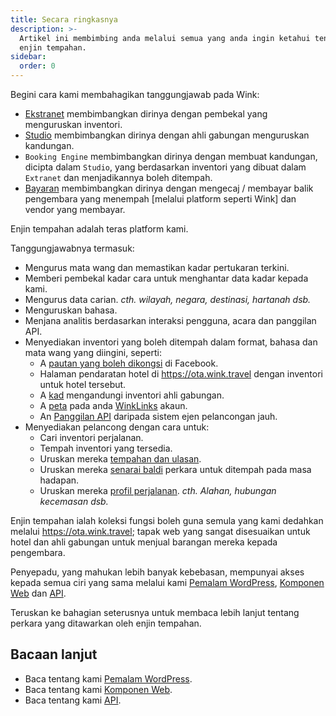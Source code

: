 ```yaml
---
title: Secara ringkasnya
description: >-
  Artikel ini membimbing anda melalui semua yang anda ingin ketahui tentang
  enjin tempahan.
sidebar:
  order: 0
---
```

Begini cara kami membahagikan tanggungjawab pada Wink:

* [Ekstranet](/extranet/what-is-extranet) membimbangkan dirinya dengan pembekal yang menguruskan inventori.
* [Studio](/studio/what-is-studio) membimbangkan dirinya dengan ahli gabungan menguruskan kandungan.
* `Booking Engine` membimbangkan dirinya dengan membuat kandungan, dicipta dalam `Studio`, yang berdasarkan inventori yang dibuat dalam `Extranet` dan menjadikannya boleh ditempah.
* [Bayaran](/payment/what-is-trip-pay) membimbangkan dirinya dengan mengecaj / membayar balik pengembara yang menempah \[melalui platform seperti Wink] dan vendor yang membayar.

Enjin tempahan adalah teras platform kami.

Tanggungjawabnya termasuk:

* Mengurus mata wang dan memastikan kadar pertukaran terkini.
* Memberi pembekal kadar cara untuk menghantar data kadar kepada kami.
* Mengurus data carian. *cth. wilayah, negara, destinasi, hartanah dsb.*
* Menguruskan bahasa.
* Menjana analitis berdasarkan interaksi pengguna, acara dan panggilan API.
* Menyediakan inventori yang boleh ditempah dalam format, bahasa dan mata wang yang diingini, seperti:
  * A [pautan yang boleh dikongsi](/studio/shareable-links) di Facebook.
  * Halaman pendaratan hotel di https://ota.wink.travel dengan inventori untuk hotel tersebut.
  * A [kad](/studio/cards) mengandungi inventori ahli gabungan.
  * A [peta](/studio/maps) pada anda [WinkLinks](/link-manager/wink-links) akaun.
  * An [Panggilan API](/developers/apis) daripada sistem ejen pelancongan jauh.
* Menyediakan pelancong dengan cara untuk:
  * Cari inventori perjalanan.
  * Tempah inventori yang tersedia.
  * Uruskan mereka [tempahan dan ulasan](/booking-engine/bookings).
  * Uruskan mereka [senarai baldi](/booking-engine/bucket-list) perkara untuk ditempah pada masa hadapan.
  * Uruskan mereka [profil perjalanan](/booking-engine/travel-preferences). *cth. Alahan, hubungan kecemasan dsb.*

Enjin tempahan ialah koleksi fungsi boleh guna semula yang kami dedahkan melalui https://ota.wink.travel; tapak web yang sangat disesuaikan untuk hotel dan ahli gabungan untuk menjual barangan mereka kepada pengembara.

Penyepadu, yang mahukan lebih banyak kebebasan, mempunyai akses kepada semua ciri yang sama melalui kami [Pemalam WordPress](/developers/wordpress/), [Komponen Web](/developers/web-components) dan [API](/developers/apis).

Teruskan ke bahagian seterusnya untuk membaca lebih lanjut tentang perkara yang ditawarkan oleh enjin tempahan.

## Bacaan lanjut

* Baca tentang kami [Pemalam WordPress](/developers/wordpress/).
* Baca tentang kami [Komponen Web](/developers/web-components).
* Baca tentang kami [API](/developers/apis).

